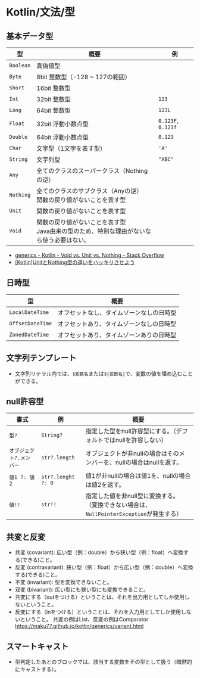 # Kotlin/文法/型

## 基本データ型

| 型        | 概要                                                         | 例                 |
| --------- | ------------------------------------------------------------ | ------------------ |
| `Boolean` | 真偽値型                                                     |                    |
| `Byte`    | 8bit 整数型（-128 ~ 127の範囲）                              |                    |
| `Short`   | 16bit 整数型                                                 |                    |
| `Int`     | 32bit 整数型                                                 | `123`              |
| `Long`    | 64bit 整数型                                                 | `123L`             |
| `Float`   | 32bit 浮動小数点型                                           | `0.123F`, `0.123f` |
| `Double`  | 64bit 浮動小数点型                                           | `0.123`            |
| `Char`    | 文字型（1文字を表す型）                                      | `'A'`              |
| `String`  | 文字列型                                                     | `"ABC"`            |
| `Any`     | 全てのクラスのスーパークラス（Nothingの逆）                  |                    |
| `Nothing` | 全てのクラスのサブクラス（Anyの逆）<br />関数の戻り値がないことを表す型 |                    |
| `Unit`    | 関数の戻り値がないことを表す型                               |                    |
| `Void`    | 関数の戻り値がないことを表す型<br />Java由来の型のため、特別な理由がないなら使う必要はない。 |                    |

- [generics - Kotlin - Void vs. Unit vs. Nothing - Stack Overflow](https://stackoverflow.com/questions/55953052/kotlin-void-vs-unit-vs-nothing)
- [[Kotlin]UnitとNothing型の違いをハッキリさせよう](https://pouhon.net/kotlin-nothing/3145/)

## 日時型

| 型               | 概要                                     |
| ---------------- | ---------------------------------------- |
| `LocalDateTime`  | オフセットなし、タイムゾーンなしの日時型 |
| `OffsetDateTime` | オフセットあり、タイムゾーンなしの日時型 |
| `ZonedDateTime`  | オフセットあり、タイムゾーンありの日時型 |

## 文字列テンプレート

- 文字列リテラル内では、`$変数名`または`${変数名}`で、変数の値を埋め込むことができる。

## null許容型

| 書式                     | 例                 | 概要                                                         |
| ------------------------ | ------------------ | ------------------------------------------------------------ |
| `型?`                    | `String?`          | 指定した型をnull許容型にする。（デフォルトではnullを許容しない） |
| `オブジェクト?.メンバー` | `str?.length`      | オブジェクトが非nullの場合はそのメンバーを、nullの場合はnullを返す。 |
| `値1 ?: 値2`             | `str?.lenght ?: 0` | 値1が非nullの場合は値1を、nullの場合は値2を返す。            |
| `値!!`                   | `str!!`            | 指定した値を非null型に変換する。<br />（変換できない場合は、`NullPointerException`が発生する） |

## 共変と反変

- 共変 (covariant): 広い型（例：double）から狭い型（例：float）へ変換する(できる)こと。
- 反変 (contravariant): 狭い型（例：float）から広い型（例：double）へ変換する(できる)こと。
- 不変 (invariant): 型を変換できないこと。
- 双変 (bivariant): 広い型にも狭い型にも変換できること。
- 共変にする（outをつける）ということは、それを出力用としてしか使用しないということ。
- 反変にする（inをつける）ということは、それを入力用としてしか使用しないということ。
  共変の例はList、反変の例はComparator
  <https://maku77.github.io/kotlin/generics/variant.html>

## スマートキャスト

- 型判定したあとのブロックでは、該当する変数をその型として扱う（暗黙的にキャストする）。
